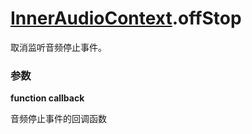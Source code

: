 # [InnerAudioContext](./../InnerAudioContext).offStop

取消监听音频停止事件。

### 参数

**function callback**

音频停止事件的回调函数
